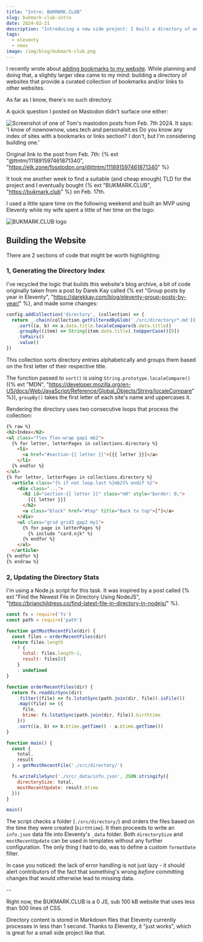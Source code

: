 ```yaml
---
title: "Intro: BUKMARK.CLUB"
slug: bukmark-club-intro
date: 2024-02-21
description: "Introducing a new side project: I built a directory of websites that provide a curated collection of bookmarks and/or links to other websites."
tags:
  - eleventy
  - news
image: /img/blog/bukmark-club.png
---
```


I recently wrote about [adding bookmarks to my website](/blog/bookmarks-are-back/). While planning and doing that, a slightly larger idea came to my mind: building a directory of websites that provide a curated collection of bookmarks and/or links to other websites.

As far as I know, there's no such directory.

A quick question I posted on Mastodon didn't surface one either:

<img src="/img/blog/111891597461871340.png" class="img-fluid img-center" alt="Screenshot of one of Tom's mastodon posts from Feb. 7th 2024. It says: 'I know of nownownow, uses.tech and personalsit.es Do you know any index of sites with a bookmarks or links section? I don't, but I'm considering building one.'">

Original link to the post from Feb. 7th: {% ext "@ttntm/111891597461871340", "https://elk.zone/fosstodon.org/@ttntm/111891597461871340" %}

It took me another week to find a suitable (and cheap enough) TLD for the project and I eventually bought {% ext "BUKMARK.CLUB", "https://bukmark.club" %} on Feb. 17th.

I used a little spare time on the following weekend and built an MVP using Eleventy while my wife spent a little of her time on the logo:

<img src="/img/blog/bukmark-club.png" class="img-fluid img-center" alt="BUKMARK.CLUB logo">

## Building the Website

There are 2 sections of code that might be worth highlighting:

### 1, Generating the Directory Index

I've recycled the logic that builds this website's blog archive, a bit of code originally taken from a post by Darek Kay called {% ext "Group posts by year in Eleventy", "https://darekkay.com/blog/eleventy-group-posts-by-year/" %}, and made some changes:

```js
config.addCollection('directory', (collection) => {
  return _.chain(collection.getFilteredByGlob('./src/directory/*.md'))
    .sort((a, b) => a.data.title.localeCompare(b.data.title))
    .groupBy((item) => String(item.data.title).toUpperCase()[0])
    .toPairs()
    .value()
})
```

This collection sorts directory entries alphabetically and groups them based on the first letter of their respective title.

The function passed to `sort()` is using `String.prototype.localeCompare()` ({% ext "MDN", "https://developer.mozilla.org/en-US/docs/Web/JavaScript/Reference/Global_Objects/String/localeCompare" %}), `groupBy()` takes the first letter of each site's name and uppercases it.

Rendering the directory uses two consecutive loops that process the collection:

```html
{% raw %}
<h2>Index</h2>
<ul class="flex flex-wrap gap1 mb2">
  {% for letter, letterPages in collections.directory %}
    <li>
      <a href="#section-{{ letter }}">[{{ letter }}]</a>
    </li>
  {% endfor %}
</ul>
{% for letter, letterPages in collections.directory %}
  <article class="{% if not loop.last %}mb2{% endif %}">
    <div class="...">
      <h2 id="section-{{ letter }}" class="m0" style="border: 0;">
        [{{ letter }}]
      </h2>
      <a class="block" href="#top" title="Back to top">[^]</a>
    </div>
    <ul class="grid grid3 gap2 my1">
      {% for page in letterPages %}
        {% include "card.njk" %}
      {% endfor %}
    </ul>
  </article>
{% endfor %}
{% endraw %}
```

### 2, Updating the Directory Stats

I'm using a Node.js script for this task. It was inspired by a post called {% ext "Find the Newest File in Directory Using NodeJS", "https://brianchildress.co/find-latest-file-in-directory-in-nodejs/" %}.

```js
const fs = require('fs')
const path = require('path')

function getMostRecentFile(dir) {
  const files = orderRecentFiles(dir)
  return files.length
    ? {
      total: files.length-1,
      result: files[0]
    }
    : undefined
}

function orderRecentFiles(dir) {
  return fs.readdirSync(dir)
    .filter((file) => fs.lstatSync(path.join(dir, file)).isFile())
    .map((file) => ({
      file,
      btime: fs.lstatSync(path.join(dir, file)).birthtime
    }))
    .sort((a, b) => b.btime.getTime() - a.btime.getTime())
}

function main() {
  const {
    total,
    result
  } = getMostRecentFile('./src/directory/')

  fs.writeFileSync('./src/_data/info.json', JSON.stringify({
    directorySize: total,
    mostRecentUpdate: result.btime
  }))
}

main()
```

The script checks a folder (`./src/directory/`) and orders the files based on the time they were created (`birthtime`). It then proceeds to write an `info.json` data file into Eleventy's `_data` folder. Both `directorySize` and `mostRecentUpdate` can be used in templates without any further configuration. The only thing I had to do, was to define a custom `formatDate` filter.

In case you noticed: the lack of error handling is not just lazy - it should alert contributors of the fact that something's wrong _before_ committing changes that would otherwise lead to missing data.

--

Right now, the BUKMARK.CLUB is a 0 JS, sub 100 kB website that uses less than 500 lines of CSS.

Directory content is stored in Markdown files that Eleventy currently processes in less than 1 second. Thanks to Eleventy, it "just works", which is great for a small side project like that.
